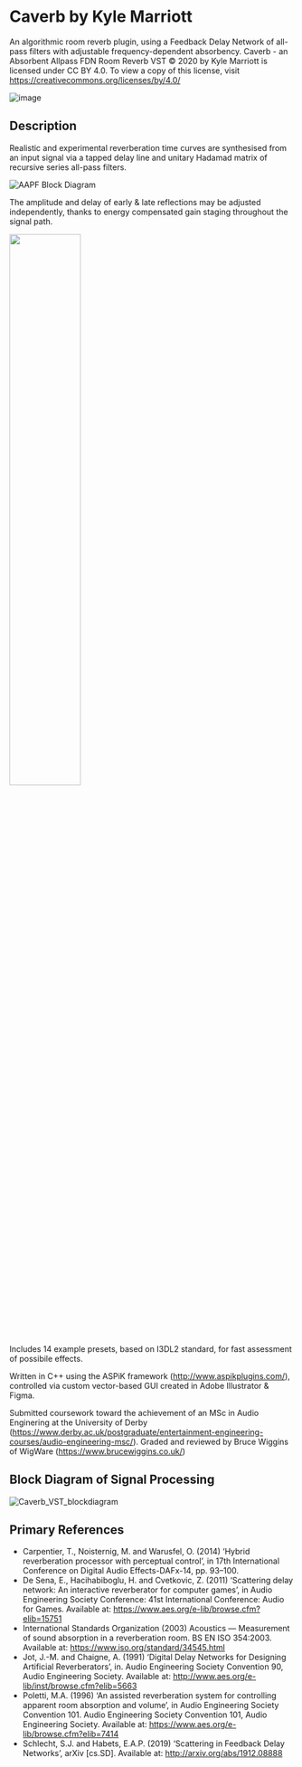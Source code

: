 # Caverb by Kyle Marriott
An algorithmic room reverb plugin, using a Feedback Delay Network of all-pass filters with adjustable frequency-dependent absorbency.
Caverb - an Absorbent Allpass FDN Room Reverb VST © 2020 by Kyle Marriott is licensed under CC BY 4.0. To view a copy of this license, visit https://creativecommons.org/licenses/by/4.0/

![image](https://user-images.githubusercontent.com/46981655/160453047-74259c6f-7afc-4e07-ad07-973a9590a579.png)


## Description
Realistic and experimental reverberation time curves are synthesised from an input signal via a tapped delay line and unitary Hadamad matrix of recursive series all-pass filters. 

![AAPF Block Diagram](https://user-images.githubusercontent.com/46981655/160452174-e9824255-9226-4c9c-ade8-d5c4a676d295.png)

The amplitude and delay of early & late reflections may be adjusted independently, thanks to energy compensated gain staging throughout the signal path.

<img src="https://user-images.githubusercontent.com/46981655/160456035-940bb325-a938-4309-a4b3-875fa52346d2.png" width="50%">


Includes 14 example presets, based on I3DL2 standard, for fast assessment of possibile effects.

Written in C++ using the ASPiK framework (http://www.aspikplugins.com/), controlled via custom vector-based GUI created in Adobe Illustrator & Figma.

Submitted coursework toward the achievement of an MSc in Audio Enginering at the University of Derby (https://www.derby.ac.uk/postgraduate/entertainment-engineering-courses/audio-engineering-msc/). 
Graded and reviewed by Bruce Wiggins of WigWare (https://www.brucewiggins.co.uk/)

## Block Diagram of Signal Processing

![Caverb_VST_blockdiagram](https://user-images.githubusercontent.com/46981655/160459413-9062e113-012e-411a-92d0-1417e1f0b0a9.png)


## Primary References
- Carpentier, T., Noisternig, M. and Warusfel, O. (2014) ‘Hybrid reverberation processor with perceptual control’, in 17th International Conference on Digital Audio Effects-DAFx-14, pp. 93–100.
- De Sena, E., Hacihabiboglu, H. and Cvetkovic, Z. (2011) ‘Scattering delay network: An interactive reverberator for computer games’, in Audio Engineering Society Conference: 41st International Conference: Audio for Games. Available at: https://www.aes.org/e-lib/browse.cfm?elib=15751
- International Standards Organization (2003) Acoustics — Measurement of sound absorption in a reverberation room. BS EN ISO 354:2003. Available at: https://www.iso.org/standard/34545.html
- Jot, J.-M. and Chaigne, A. (1991) ‘Digital Delay Networks for Designing Artificial Reverberators’, in. Audio Engineering Society Convention 90, Audio Engineering Society. Available at: http://www.aes.org/e-lib/inst/browse.cfm?elib=5663
- Poletti, M.A. (1996) ‘An assisted reverberation system for controlling apparent room absorption and volume’, in Audio Engineering Society Convention 101. Audio Engineering Society Convention 101, Audio Engineering Society. Available at: https://www.aes.org/e-lib/browse.cfm?elib=7414
- Schlecht, S.J. and Habets, E.A.P. (2019) ‘Scattering in Feedback Delay Networks’, arXiv [cs.SD]. Available at: http://arxiv.org/abs/1912.08888
